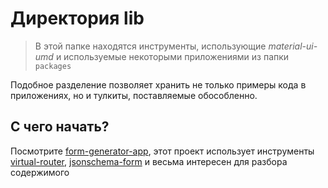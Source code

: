 
# Директория lib

> В этой папке находятся инструменты, использующие *material-ui-umd* и используемые некоторыми приложениями из папки `packages`

Подобное разделение позволяет хранить не только примеры кода в приложениях, но и тулкиты, поставляемые обособленно.

## С чего начать?

Посмотрите [form-generator-app](../packages/form-generator-app), этот проект использует инструменты [virtual-router](./virtual-router), [jsonschema-form](./jsonschema-form) и весьма интересен для разбора содержимого
